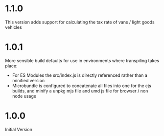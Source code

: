 # 1.1.0

This version adds support for calculating the tax rate of vans / light goods vehicles

# 1.0.1

More sensible build defaults for use in environments where transpiling takes place:

- For ES Modules the src/index.js is directly referenced rather than a minified version
- Microbundle is configured to concatenate all files into one for the cjs builds, and minify a unpkg mjs file and umd js file for browser / non node usage

# 1.0.0

Initial Version
